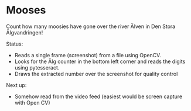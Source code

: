 # Mooses

Count how many moosies have gone over the river Älven in Den Stora Älgvandringen!

Status:
* Reads a single frame (screenshot) from a file using OpenCV.
* Looks for the Älg counter in the bottom left corner and reads the digits using pytesseract.
* Draws the extracted number over the screenshot for quality control

Next up:
* Somehow read from the video feed (easiest would be screen capture with Open CV)
